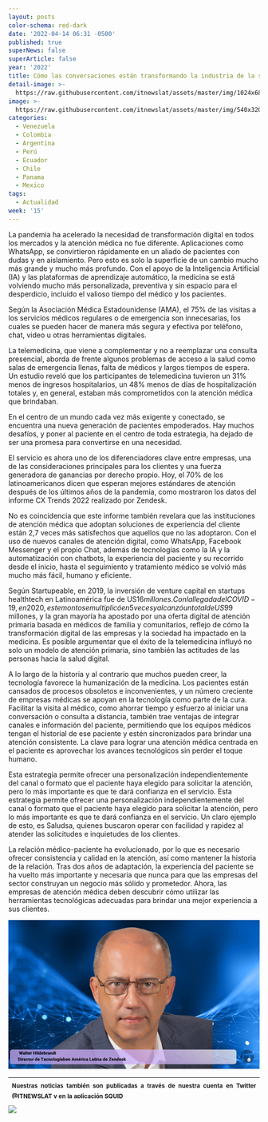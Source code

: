 ```yaml
---
layout: posts
color-schema: red-dark
date: '2022-04-14 06:31 -0500'
published: true
superNews: false
superArticle: false
year: '2022'
title: Cómo las conversaciones están transformando la industria de la salud
detail-image: >-
  https://raw.githubusercontent.com/itnewslat/assets/master/img/1024x680/Walter-Hildebrandi-g.jpg
image: >-
  https://raw.githubusercontent.com/itnewslat/assets/master/img/540x320/Walter-Hildebrandi-p.jpg
categories:
  - Venezuela
  - Colombia
  - Argentina
  - Perú
  - Ecuador
  - Chile
  - Panama
  - Mexico
tags:
  - Actualidad
week: '15'
---
```

La pandemia ha acelerado la necesidad de transformación digital en todos los mercados y la atención médica no fue diferente. Aplicaciones como WhatsApp, se convirtieron rápidamente en un aliado de pacientes con dudas y en aislamiento. Pero esto es solo la superficie de un cambio mucho más grande y mucho más profundo. Con el apoyo de la Inteligencia Artificial (IA) y las plataformas de aprendizaje automático, la medicina se está volviendo mucho más personalizada, preventiva y sin espacio para el desperdicio, incluido el valioso tiempo del médico y los pacientes. 

Según la Asociación Médica Estadounidense (AMA), el 75% de las visitas a los servicios médicos regulares o de emergencia son innecesarias, los cuales se pueden hacer de manera más segura y efectiva por teléfono, chat, video u otras herramientas digitales. 

La telemedicina, que viene a complementar y no a reemplazar una consulta presencial, aborda de frente algunos problemas de acceso a la salud como salas de emergencia llenas, falta de médicos y largos tiempos de espera. Un estudio reveló que los participantes de telemedicina tuvieron un 31% menos de ingresos hospitalarios, un 48% menos de días de hospitalización totales y, en general, estaban más comprometidos con la atención médica que brindaban. 

En el centro de un mundo cada vez más exigente y conectado, se encuentra una nueva generación de pacientes empoderados. Hay muchos desafíos, y poner al paciente en el centro de toda estrategia, ha dejado de ser una promesa para convertirse en una necesidad. 

El servicio es ahora uno de los diferenciadores clave entre empresas, una de las consideraciones principales para los clientes y una fuerza generadora de ganancias por derecho propio. Hoy, el 70% de los latinoamericanos dicen que esperan mejores estándares de atención después de los últimos años de la pandemia, como mostraron los datos del informe CX Trends 2022 realizado por Zendesk. 

No es coincidencia que este informe también revelara que las instituciones de atención médica que adoptan soluciones de experiencia del cliente están 2,7 veces más satisfechos que aquellos que no las adoptaron. Con el uso de nuevos canales de atención digital, como WhatsApp, Facebook Messenger y el propio Chat, además de tecnologías como la IA y la automatización con chatbots, la experiencia del paciente y su recorrido desde el inicio, hasta el seguimiento y tratamiento médico se volvió más mucho más fácil, humano y eficiente. 
 
Según Startupeable, en 2019, la inversión de venture capital en startups healthtech en Latinoamérica fue de US$16 millones. Con la llegada del COVID-19, en 2020, este monto se multiplicó en 5 veces y alcanzó un total de US$99 millones, y la gran mayoría ha apostado por una oferta digital de atención primaria basada en médicos de familia y comunitarios, reflejo de cómo la transformación digital de las empresas y la sociedad ha impactado en la medicina. Es posible argumentar que el éxito de la telemedicina influyó no solo un modelo de atención primaria, sino también las actitudes de las personas hacia la salud digital. 

A lo largo de la historia y al contrario que muchos pueden creer, la tecnología favorece la humanización de la medicina. Los pacientes están cansados de procesos obsoletos e inconvenientes, y un número creciente de empresas médicas se apoyan en la tecnología como parte de la cura. Facilitar la visita al médico, como ahorrar tiempo y esfuerzo al iniciar una conversación o consulta a distancia, también trae ventajas de integrar canales e información del paciente, permitiendo que los equipos médicos tengan el historial de ese paciente y estén sincronizados para brindar una atención consistente. La clave para lograr una atención médica centrada en el paciente es aprovechar los avances tecnológicos sin perder el toque humano. 

Esta estrategia permite ofrecer una personalización independientemente del canal o formato que el paciente haya elegido para solicitar la atención, pero lo más importante es que te dará confianza en el servicio. Esta estrategia permite ofrecer una personalización independientemente del canal o formato que el paciente haya elegido para solicitar la atención, pero lo más importante es que te dará confianza en el servicio. Un claro ejemplo de esto, es Saludsa, quienes buscaron operar con facilidad y rapidez al atender las solicitudes e inquietudes de los clientes. 

La relación médico-paciente ha evolucionado, por lo que es necesario ofrecer consistencia y calidad en la atención, así como mantener la historia de la relación. Tras dos años de adaptación, la experiencia del paciente se ha vuelto más importante y necesaria que nunca para que las empresas del sector construyan un negocio más sólido y prometedor. Ahora, las empresas de atención médica deben descubrir cómo utilizar las herramientas tecnológicas adecuadas para brindar una mejor experiencia a sus clientes. 

![](https://raw.githubusercontent.com/itnewslat/assets/master/img/540x320/Walter-Hildebrandi-p.jpg)

<table style="height: 42px;" width="569">
<tbody>
<tr>
<td style="text-align: justify;"><sub><strong>Nuestras noticias también son publicadas a través de nuestra cuenta en Twitter <a href="https://twitter.com/itnewslat?lang=es">@ITNEWSLAT</a> y en la aplicación <a href="https://squidapp.co/en/">SQUID</a></strong></sub></td>
</tr>
</tbody>
</table>

<img src="https://tracker.metricool.com/c3po.jpg?hash=56f88a41e39ab42c063cc51676587a04"/>